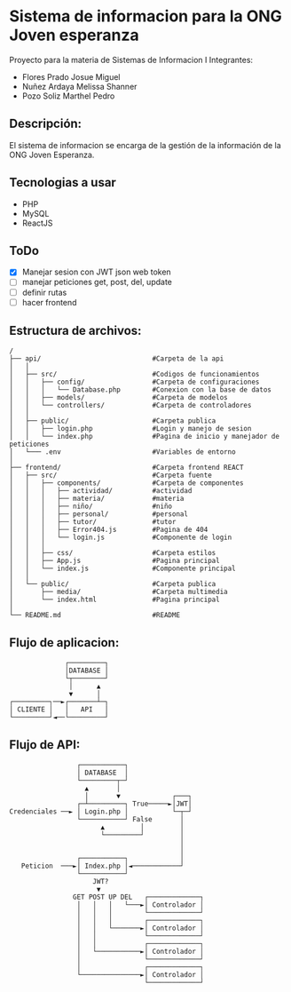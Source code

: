 # Sistema de informacion para la ONG Joven esperanza
Proyecto para la materia de Sistemas de Informacion I
Integrantes:
- Flores Prado Josue Miguel
- Nuñez Ardaya Melissa Shanner
- Pozo Soliz Marthel Pedro

## Descripción:
El sistema de informacion se encarga de la gestión de la información de la ONG Joven Esperanza.
## Tecnologias a usar
- PHP
- MySQL
- ReactJS
## ToDo
- [x] Manejar sesion con JWT json web token
- [ ] manejar peticiones get, post, del, update
- [ ] definir rutas
- [ ] hacer frontend

## Estructura de archivos:
```
/
├── api/                            #Carpeta de la api
│   │
│   ├── src/                        #Codigos de funcionamientos
│   │   ├── config/                 #Carpeta de configuraciones
│   │   │   └── Database.php        #Conexion con la base de datos
│   │   ├── models/                 #Carpeta de modelos
│   │   └── controllers/            #Carpeta de controladores
│   │
│   ├── public/                     #Carpeta publica
│   │   ├── login.php               #Login y manejo de sesion
│   │   └── index.php               #Pagina de inicio y manejador de peticiones
│   └─── .env                       #Variables de entorno
│
├── frontend/                       #Carpeta frontend REACT
│   ├── src/                        #Carpeta fuente
│   │   ├── components/             #Carpeta de componentes
│   │   │   ├── actividad/          #actividad
│   │   │   ├── materia/            #materia
│   │   │   ├── niño/               #niño
│   │   │   ├── personal/           #personal
│   │   │   ├── tutor/              #tutor
│   │   │   ├── Error404.js         #Pagina de 404
│   │   │   └── login.js            #Componente de login
│   │   │
│   │   ├── css/                    #Carpeta estilos
│   │   ├── App.js                  #Pagina principal
│   │   └── index.js                #Componente principal
│   │
│   └── public/                     #Carpeta publica
│       ├── media/                  #Carpeta multimedia
│       └── index.html              #Pagina principal
│
└── README.md                       #README
```

## Flujo de aplicacion:
```
              ┌─────────┐
              │DATABASE │
              └┬────────┘
               │      ▲  
               ▼      │  
┌─────────┐──►┌───────┴─┐
│ CLIENTE │   │   API   │
└─────────┘◄──└─────────┘
```

## Flujo de API:
```
                 ┌───────────┐                   
                 │ DATABASE  │                   
                 └─────────┬─┘                   
                   ▲       │                     
                   │       ▼             ┌───┐   
                 ┌─┴─────────┐ True─────►│JWT│   
Credenciales ──► │ Login.php │           └─┬─┘   
                 └───────────┘ False       │     
                       ▲         │         │     
                       └─────────┘         │     
                                           │     
                                           │     
                 ┌───────────┐             │     
   Peticion  ───►│ Index.php │◄────────────┘     
                 └───────────┘                   
                     JWT?                        
                      ▼                          
                GET POST UP DEL   ┌─────────────┐
                 │   │   │   └───►│ Controlador │
                 │   │   │        └─────────────┘
                 │   │   │        ┌─────────────┐
                 │   │   └───────►│ Controlador │
                 │   │            └─────────────┘
                 │   │            ┌─────────────┐
                 │   └───────────►│ Controlador │
                 │                └─────────────┘
                 │                ┌─────────────┐
                 └───────────────►│ Controlador │
                                  └─────────────┘
```
